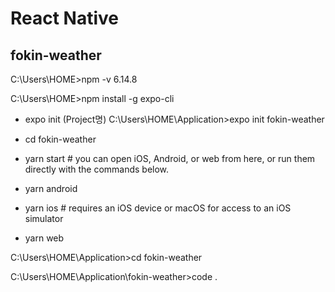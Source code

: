 # React Native
## fokin-weather

C:\Users\HOME>npm -v
6.14.8

C:\Users\HOME>npm install -g expo-cli

- expo init (Project명)
C:\Users\HOME\Application>expo init fokin-weather

- cd fokin-weather
- yarn start # you can open iOS, Android, or web from here, or run them directly with the commands below.
- yarn android
- yarn ios # requires an iOS device or macOS for access to an iOS simulator
- yarn web

C:\Users\HOME\Application>cd fokin-weather

C:\Users\HOME\Application\fokin-weather>code .
